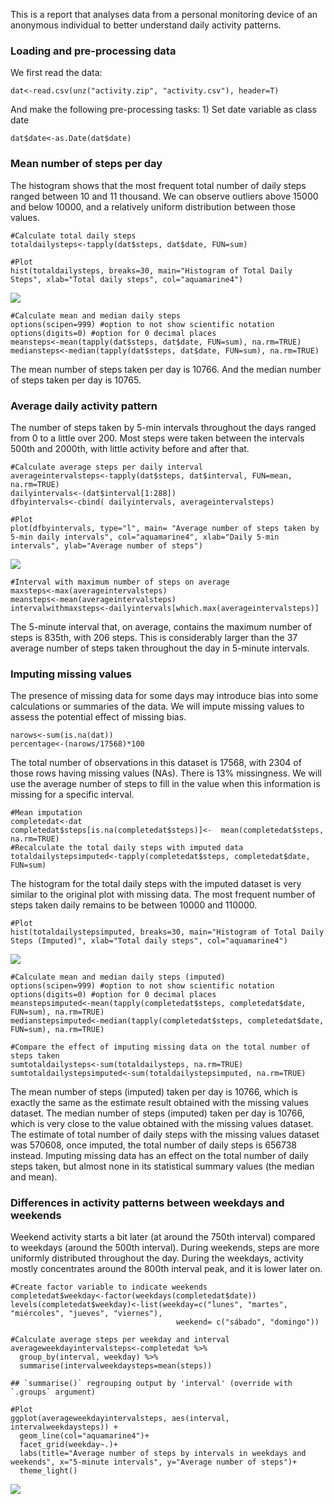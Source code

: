 This is a report that analyses data from a personal monitoring device of
an anonymous individual to better understand daily activity patterns.

### Loading and pre-processing data

We first read the data:

    dat<-read.csv(unz("activity.zip", "activity.csv"), header=T)

And make the following pre-processing tasks: 1) Set date variable as
class date

    dat$date<-as.Date(dat$date)

### Mean number of steps per day

The histogram shows that the most frequent total number of daily steps
ranged between 10 and 11 thousand. We can observe outliers above 15000
and below 10000, and a relatively uniform distribution between those
values.

    #Calculate total daily steps
    totaldailysteps<-tapply(dat$steps, dat$date, FUN=sum)

    #Plot
    hist(totaldailysteps, breaks=30, main="Histogram of Total Daily Steps", xlab="Total daily steps", col="aquamarine4")

![](Steps_Project_files/figure-markdown_strict/histogram-1.png)

    #Calculate mean and median daily steps
    options(scipen=999) #option to not show scientific notation
    options(digits=0) #option for 0 decimal places
    meansteps<-mean(tapply(dat$steps, dat$date, FUN=sum), na.rm=TRUE)
    mediansteps<-median(tapply(dat$steps, dat$date, FUN=sum), na.rm=TRUE)

The mean number of steps taken per day is 10766. And the median number
of steps taken per day is 10765.

### Average daily activity pattern

The number of steps taken by 5-min intervals throughout the days ranged
from 0 to a little over 200. Most steps were taken between the intervals
500th and 2000th, with little activity before and after that.

    #Calculate average steps per daily interval
    averageintervalsteps<-tapply(dat$steps, dat$interval, FUN=mean, na.rm=TRUE)
    dailyintervals<-(dat$interval[1:288])
    dfbyintervals<-cbind( dailyintervals, averageintervalsteps)

    #Plot
    plot(dfbyintervals, type="l", main= "Average number of steps taken by 5-min daily intervals", col="aquamarine4", xlab="Daily 5-min intervals", ylab="Average number of steps")

![](Steps_Project_files/figure-markdown_strict/activity%20pattern-1.png)

    #Interval with maximum number of steps on average
    maxsteps<-max(averageintervalsteps)
    meansteps<-mean(averageintervalsteps)
    intervalwithmaxsteps<-dailyintervals[which.max(averageintervalsteps)]

The 5-minute interval that, on average, contains the maximum number of
steps is 835th, with 206 steps. This is considerably larger than the 37
average number of steps taken throughout the day in 5-minute intervals.

### Imputing missing values

The presence of missing data for some days may introduce bias into some
calculations or summaries of the data. We will impute missing values to
assess the potential effect of missing bias.

    narows<-sum(is.na(dat))
    percentage<-(narows/17568)*100

The total number of observations in this dataset is 17568, with 2304 of
those rows having missing values (NAs). There is 13% missingness. We
will use the average number of steps to fill in the value when this
information is missing for a specific interval.

    #Mean imputation
    completedat<-dat
    completedat$steps[is.na(completedat$steps)]<-  mean(completedat$steps, na.rm=TRUE)
    #Recalculate the total daily steps with imputed data
    totaldailystepsimputed<-tapply(completedat$steps, completedat$date, FUN=sum)

The histogram for the total daily steps with the imputed dataset is very
similar to the original plot with missing data. The most frequent number
of steps taken daily remains to be between 10000 and 110000.

    #Plot
    hist(totaldailystepsimputed, breaks=30, main="Histogram of Total Daily Steps (Imputed)", xlab="Total daily steps", col="aquamarine4")

![](Steps_Project_files/figure-markdown_strict/plotting%20imputation-1.png)

    #Calculate mean and median daily steps (imputed)
    options(scipen=999) #option to not show scientific notation
    options(digits=0) #option for 0 decimal places
    meanstepsimputed<-mean(tapply(completedat$steps, completedat$date, FUN=sum), na.rm=TRUE)
    medianstepsimputed<-median(tapply(completedat$steps, completedat$date, FUN=sum), na.rm=TRUE)

    #Compare the effect of imputing missing data on the total number of steps taken
    sumtotaldailysteps<-sum(totaldailysteps, na.rm=TRUE)
    sumtotaldailystepsimputed<-sum(totaldailystepsimputed, na.rm=TRUE)

The mean number of steps (imputed) taken per day is 10766, which is
exactly the same as the estimate result obtained with the missing values
dataset. The median number of steps (imputed) taken per day is 10766,
which is very close to the value obtained with the missing values
dataset. The estimate of total number of daily steps with the missing
values dataset was 570608, once imputed, the total number of daily steps
is 656738 instead. Imputing missing data has an effect on the total
number of daily steps taken, but almost none in its statistical summary
values (the median and mean).

### Differences in activity patterns between weekdays and weekends

Weekend activity starts a bit later (at around the 750th interval)
compared to weekdays (around the 500th interval). During weekends, steps
are more uniformly distributed throughout the day. During the weekdays,
activity mostly concentrates around the 800th interval peak, and it is
lower later on.

    #Create factor variable to indicate weekends
    completedat$weekday<-factor(weekdays(completedat$date))
    levels(completedat$weekday)<-list(weekday=c("lunes", "martes", "miércoles", "jueves", "viernes"),
                                         weekend= c("sábado", "domingo"))

    #Calculate average steps per weekday and interval
    averageweekdayintervalsteps<-completedat %>% 
      group_by(interval, weekday) %>%
      summarise(intervalweekdaysteps=mean(steps))

    ## `summarise()` regrouping output by 'interval' (override with `.groups` argument)

    #Plot
    ggplot(averageweekdayintervalsteps, aes(interval, intervalweekdaysteps)) +
      geom_line(col="aquamarine4")+
      facet_grid(weekday~.)+
      labs(title="Average number of steps by intervals in weekdays and weekends", x="5-minute intervals", y="Average number of steps")+
      theme_light()

![](Steps_Project_files/figure-markdown_strict/weekdays-1.png)
